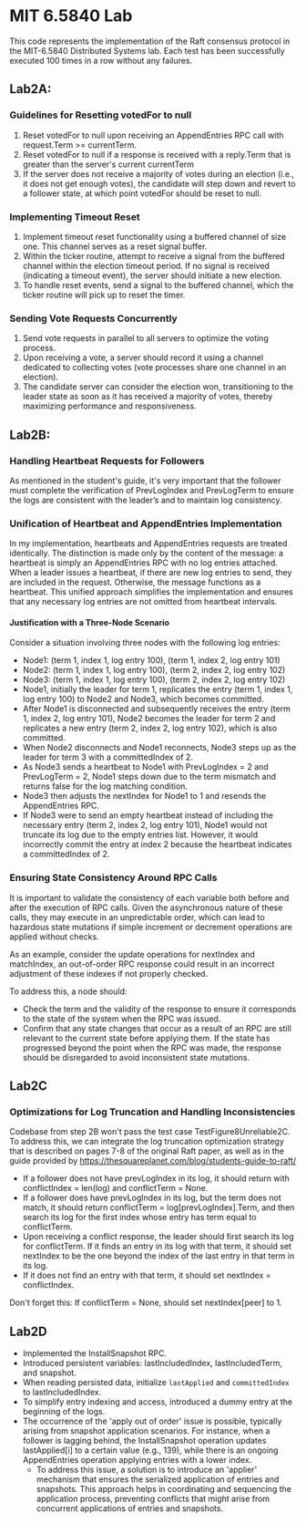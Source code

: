 # MIT 6.5840 Lab
This code represents the implementation of the Raft consensus protocol in the MIT-6.5840 Distributed Systems lab. 
Each test has been successfully executed 100 times in a row without any failures.
## Lab2A:

### Guidelines for Resetting votedFor to null
1. Reset votedFor to null upon receiving an AppendEntries RPC call with request.Term >= currentTerm.
2. Reset votedFor to null if a response is received with a reply.Term that is greater than the server's current currentTerm
3. If the server does not receive a majority of votes during an election (i.e., it does not get enough votes), the candidate will step down and revert to a follower state, at which point votedFor should be reset to null.

### Implementing Timeout Reset
1. Implement timeout reset functionality using a buffered channel of size one. This channel serves as a reset signal buffer.
2. Within the ticker routine, attempt to receive a signal from the buffered channel within the election timeout period. If no signal is received (indicating a timeout event), the server should initiate a new election.
3. To handle reset events, send a signal to the buffered channel, which the ticker routine will pick up to reset the timer.

### Sending Vote Requests Concurrently
1. Send vote requests in parallel to all servers to optimize the voting process.
2. Upon receiving a vote, a server should record it using a channel dedicated to collecting votes (vote processes share one channel in an election).
3. The candidate server can consider the election won, transitioning to the leader state as soon as it has received a majority of votes, thereby maximizing performance and responsiveness.

## Lab2B:
### Handling Heartbeat Requests for Followers
As mentioned in the student's guide, it's very important that the follower must complete the verification of PrevLogIndex and PrevLogTerm to ensure the logs are consistent with the leader’s and to maintain log consistency.

### Unification of Heartbeat and AppendEntries Implementation

In my  implementation, heartbeats and AppendEntries requests are treated identically. The distinction is made only by the content of the message: a heartbeat is simply an AppendEntries RPC with no log entries attached.
When a leader issues a heartbeat, if there are new log entries to send, they are included in the request. Otherwise, the message functions as a heartbeat.
This unified approach simplifies the implementation and ensures that any necessary log entries are not omitted from heartbeat intervals.
#### Justification with a Three-Node Scenario

Consider a situation involving three nodes with the following log entries:
- Node1: (term 1, index 1, log entry 100), (term 1, index 2, log entry 101)
- Node2: (term 1, index 1, log entry 100), (term 2, index 2, log entry 102)
- Node3: (term 1, index 1, log entry 100), (term 2, index 2, log entry 102)
- Node1, initially the leader for term 1, replicates the entry (term 1, index 1, log entry 100) to Node2 and Node3, which becomes committed.
- After Node1 is disconnected and subsequently receives the entry (term 1, index 2, log entry 101), Node2 becomes the leader for term 2 and replicates a new entry (term 2, index 2, log entry 102), which is also committed.
- When Node2 disconnects and Node1 reconnects, Node3 steps up as the leader for term 3 with a committedIndex of 2.
- As Node3 sends a heartbeat to Node1 with PrevLogIndex = 2 and PrevLogTerm = 2, Node1 steps down due to the term mismatch and returns false for the log matching condition.
- Node3 then adjusts the nextIndex for Node1 to 1 and resends the AppendEntries RPC.
- If Node3 were to send an empty heartbeat instead of including the necessary entry (term 2, index 2, log entry 101), Node1 would not truncate its log due to the empty entries list. However, it would incorrectly commit the entry at index 2 because the heartbeat indicates a committedIndex of 2.


### Ensuring State Consistency Around RPC Calls
It is important to validate the consistency of each variable both before and after the execution of RPC calls. Given the asynchronous nature of these calls, they may execute in an unpredictable order, which can lead to hazardous state mutations if simple increment or decrement operations are applied without checks.

As an example, consider the update operations for nextIndex and matchIndex, an out-of-order RPC response could result in an incorrect adjustment of these indexes if not properly checked.

To address this, a node should:
- Check the term and the validity of the response to ensure it corresponds to the state of the system when the RPC was issued.
- Confirm that any state changes that occur as a result of an RPC are still relevant to the current state before applying them. If the state has progressed beyond the point when the RPC was made, the response should be disregarded to avoid inconsistent state mutations.


## Lab2C
### Optimizations for Log Truncation and Handling Inconsistencies
Codebase from step 2B won't pass the test case TestFigure8Unreliable2C.
To address this, we can integrate the log truncation optimization strategy that is described on pages 7-8 of the original Raft paper, as well as in the guide provided by https://thesquareplanet.com/blog/students-guide-to-raft/

- If a follower does not have prevLogIndex in its log, it should return with conflictIndex = len(log) and conflictTerm = None.
- If a follower does have prevLogIndex in its log, but the term does not match, it should return conflictTerm = log[prevLogIndex].Term, and then search its log for the first index whose entry has term equal to conflictTerm.
- Upon receiving a conflict response, the leader should first search its log for conflictTerm. If it finds an entry in its log with that term, it should set nextIndex to be the one beyond the index of the last entry in that term in its log. 
- If it does not find an entry with that term, it should set nextIndex = conflictIndex.

Don't forget this: If conflictTerm = None, should set nextIndex[peer] to 1.

## Lab2D
- Implemented the InstallSnapshot RPC.
- Introduced persistent variables: lastIncludedIndex, lastIncludedTerm, and snapshot.
- When reading persisted data, initialize `lastApplied` and `committedIndex` to lastIncludedIndex.
- To simplify entry indexing and access, introduced a dummy entry at the beginning of the logs.
- The occurrence of the 'apply out of order' issue is possible, typically arising from snapshot application scenarios. For instance, when a follower is lagging behind, the InstallSnapshot operation updates lastApplied[i] to a certain value (e.g., 139), while there is an ongoing AppendEntries operation applying entries with a lower index. 
  - To address this issue, a solution is to introduce an 'applier' mechanism that ensures the serialized application of entries and snapshots. This approach helps in coordinating and sequencing the application process, preventing conflicts that might arise from concurrent applications of entries and snapshots.
